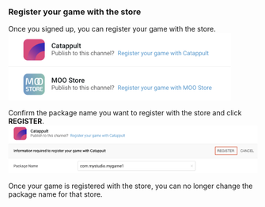 ### Register your game with the store

Once you signed up, you can register your game with the store.
![img](images/image_26.png)

Confirm the package name you want to register with the store and click **REGISTER**.
![img](Images/image_67.png)

Once your game is registered with the store, you can no longer change the package name for that store. 

